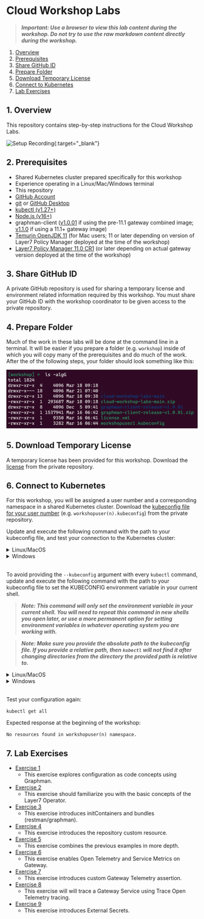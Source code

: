 # Cloud Workshop Labs

> _**Important: Use a browser to view this lab content during the workshop. Do not try to use the raw markdown content directly during the workshop.**_

1. [Overview](#1-overview)
1. [Prerequisites](#2-prerequisites)
1. [Share GitHub ID](#3-share-github-id)
1. [Prepare Folder](#4-prepare-folder)
1. [Download Temporary License](#5-download-temporary-license)
1. [Connect to Kubernetes](#6-connect-to-kubernetes)
1. [Lab Exercises](#7-lab-exercises)

## 1. Overview
This repository contains step-by-step instructions for the Cloud Workshop Labs.

![Setup Recording](https://github.com/Gazza7205/cloud-workshop-labs/assets/14822430/b62c54ea-ac32-4b63-aaa5-eaa32566c552){:target="_blank"}


## 2. Prerequisites
- Shared Kubernetes cluster prepared specifically for this workshop
- Experience operating in a Linux/Mac/Windows terminal
- This repository
- [GitHub Account](https://github.com/signup)
- [git](https://git-scm.com/book/en/v2/Getting-Started-Installing-Git) or [GitHub Desktop](https://docs.github.com/en/desktop/installing-and-authenticating-to-github-desktop/installing-github-desktop)
- [kubectl (v1.27+)](https://kubernetes.io/docs/tasks/tools/)
- [Node.js (v16+)](https://nodejs.org/en/download)
- graphman-client ([v1.0.01](https://github.com/Layer7-Community/graphman-client/tree/release/v1.0.01) if using the pre-11.1 gateway combined image; [v1.1.0](https://github.com/Layer7-Community/graphman-client/tree/release/v1.1.00) if using a 11.1+ gateway image)
- [Temurin OpenJDK 11](https://adoptium.net/temurin/releases/?version=11) (for Mac users; 11 or later depending on version of Layer7 Policy Manager deployed at the time of the workshop)
- [Layer7 Policy Manager 11.0 CR1](https://support.broadcom.com/group/ecx/productfiles?sellable=APIENT990&release=11.0&os=MULTI-PLATFORM&servicePk=0000&language=EN) (or later depending on actual gateway version deployed at the time of the workshop)

## 3. Share GitHub ID
A private GitHub repository is used for sharing a temporary license and environment related information required by this workshop. You must share your GitHub ID with the workshop coordinator to be given access to the private repository.

## 4. Prepare Folder
Much of the work in these labs will be done at the command line in a terminal. It will be easier if you prepare a folder (e.g. `workshop`) inside of which you will copy many of the prerequisites and do much of the work. After the of the following steps, your folder should look something like this:

![workshop-folder](resources/workshop-folder.png)

## 5. Download Temporary License
A temporary license has been provided for this workshop. Download the [license](https://github.com/CAAPIM/cloud-workshop-labs-environment/blob/main/cloud-workshop/license.xml) from the private repository.

## 6. Connect to Kubernetes
For this workshop, you will be assigned a user number and a corresponding namespace in a shared Kubernetes cluster. Download the [kubeconfig file for your user number](https://github.com/CAAPIM/cloud-workshop-labs-environment/tree/main/cloud-workshop/attendees) (e.g. `workshopuser(n).kubeconfig`) from the private repository.

Update and execute the following command with the path to your kubeconfig file, and test your connection to the Kubernetes cluster:

<details>
  <summary>Linux/MacOS</summary>

  ```
  kubectl get all --kubeconfig /path/to/workshopuser(n).kubeconfig
  ```

  Expected response at the beginning of the workshop:
  ```
  No resources found in workshopuser(n) namespace.
  ```
</details>
<details>
  <summary>Windows</summary>

  ```
  kubectl get all --kubeconfig c:\path\to\workshopuser(n).kubeconfig
  ```

  Expected response at the beginning of the workshop:
  ```
  No resources found in workshopuser(n) namespace.
  ```
</details>
<br/>

To avoid providing the `--kubeconfig` argument with every `kubectl` command, update and execute the following command with the path to your kubeconfig file to set the KUBECONFIG environment variable in your current shell.

> _**Note: This command will only set the environment variable in your current shell. You will need to repeat this command in new shells you open later, or use a more permanent option for setting environment variables in whatever operating system you are working with.**_

> _**Note: Make sure you provide the absolute path to the kubeconfig file. If you provide a relative path, then `kubectl` will not find it after changing directories from the directory the provided path is relative to.**_

<details>
  <summary>Linux/MacOS</summary>

  ```
  export KUBECONFIG=/absolute/path/to/workshopuser(n).kubeconfig
  ```
</details>
<details>
  <summary>Windows</summary>

  ```    
  set KUBECONFIG=c:\absolute\path\to\workshopuser(n).kubeconfig
  ```
</details>
<br/>

Test your configuration again:
```
kubectl get all
```
Expected response at the beginning of the workshop:
```
No resources found in workshopuser(n) namespace.
```

## 7. Lab Exercises
- [Exercise 1](./lab-exercise1.md)
  - This exercise explores configuration as code concepts using Graphman.
- [Exercise 2](./lab-exercise2.md)
  - This exercise should familiarize you with the basic concepts of the Layer7 Operator.
- [Exercise 3](./lab-exercise3.md)
  - This exercise introduces initContainers and bundles (restman/graphman).
- [Exercise 4](./lab-exercise4.md)
  - This exercise introduces the repository custom resource.
- [Exercise 5](./lab-exercise5.md)
  - This exercise combines the previous examples in more depth.
- [Exercise 6](./lab-exercise6.md)
  - This exercise enables Open Telemetry and Service Metrics on Gateway.
- [Exercise 7](./lab-exercise7.md)
  - This exercise introduces custom Gateway Telemetry assertion.
- [Exercise 8](./lab-exercise8.md)
  - This exercise will will trace a Gateway Service using Trace Open Telemetry tracing.
- [Exercise 9](./lab-exercise9.md)
  - This exercise introduces External Secrets.
